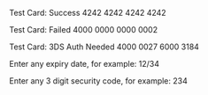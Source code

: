 Test Card: Success
4242 4242 4242 4242

Test Card: Failed
4000 0000 0000 0002

Test Card: 3DS Auth Needed
4000 0027 6000 3184

Enter any expiry date, for example:
12/34

Enter any 3 digit security code, for example:
234
